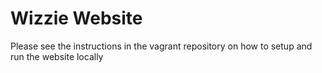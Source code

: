 Wizzie Website 
==============

Please see the instructions in the vagrant repository on how to setup and run
the website locally